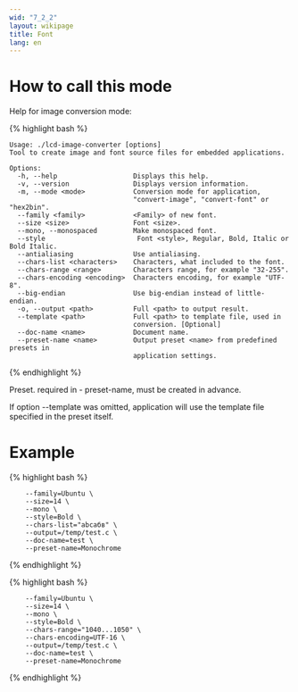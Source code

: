 ```yaml
---
wid: "7_2_2"
layout: wikipage
title: Font
lang: en
---
```

# How to call this mode

Help for image conversion mode:

{% highlight bash %}
```$ ./lcd-image-converter --mode=convert-font --help
Usage: ./lcd-image-converter [options]
Tool to create image and font source files for embedded applications.

Options:
  -h, --help                   Displays this help.
  -v, --version                Displays version information.
  -m, --mode <mode>            Conversion mode for application,
                               "convert-image", "convert-font" or "hex2bin".
  --family <family>            <Family> of new font.
  --size <size>                Font <size>.
  --mono, --monospaced         Make monospaced font.
  --style                       Font <style>, Regular, Bold, Italic or Bold Italic.
  --antialiasing               Use antialiasing.
  --chars-list <characters>    Characters, what included to the font.
  --chars-range <range>        Characters range, for example "32-255".
  --chars-encoding <encoding>  Characters encoding, for example "UTF-8".
  --big-endian                 Use big-endian instead of little-endian.
  -o, --output <path>          Full <path> to output result.
  --template <path>            Full <path> to template file, used in
                               conversion. [Optional]
  --doc-name <name>            Document name.
  --preset-name <name>         Output preset <name> from predefined presets in
                               application settings.
```
{% endhighlight %}

Preset. required in - preset-name, must be created in advance.

If option --template was omitted, application will use the template file specified in the preset itself.

# Example

{% highlight bash %}
```$ ./lcd-image-converter --mode=convert-font \
    --family=Ubuntu \
    --size=14 \
    --mono \
    --style=Bold \
    --chars-list="abcабв" \
    --output=/temp/test.c \
    --doc-name=test \
    --preset-name=Monochrome
```
{% endhighlight %}

{% highlight bash %}
```$ ./lcd-image-converter --mode=convert-font \
    --family=Ubuntu \
    --size=14 \
    --mono \
    --style=Bold \
    --chars-range="1040...1050" \
    --chars-encoding=UTF-16 \
    --output=/temp/test.c \
    --doc-name=test \
    --preset-name=Monochrome
```
{% endhighlight %}
